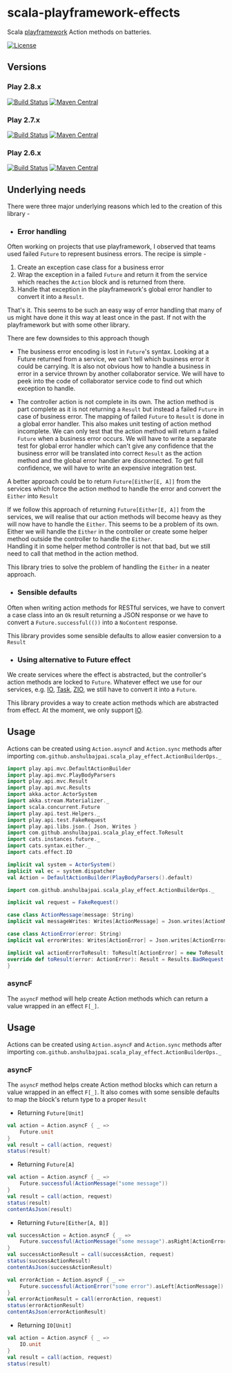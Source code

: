 # scala-playframework-effects

Scala [playframework](https://github.com/playframework/playframework) Action methods on batteries.

[![License](https://img.shields.io/hexpm/l/apa?style=plastic)](https://github.com/anshulbajpai/scala-playframework-effects/blob/master/LICENSE)

## Versions

### Play 2.8.x

[![Build Status](https://github.com/anshulbajpai/scala-playframework-effects/workflows/build/badge.svg?branch=playframework-2.8.x)](https://github.com/anshulbajpai/scala-playframework-effects/actions?query=workflow%3Abuild+branch%3Aplayframework-2.8.x)
[![Maven Central](https://img.shields.io/maven-central/v/com.github.anshulbajpai/scala-playframework-effects_2.13/2.8.1.0?label=maven)](https://search.maven.org/artifact/com.github.anshulbajpai/scala-playframework-effects_2.13/2.8.1.0/jar)

### Play 2.7.x

[![Build Status](https://github.com/anshulbajpai/scala-playframework-effects/workflows/build/badge.svg?branch=playframework-2.7.x)](https://github.com/anshulbajpai/scala-playframework-effects/actions?query=workflow%3Abuild+branch%3Aplayframework-2.7.x)
[![Maven Central](https://img.shields.io/maven-central/v/com.github.anshulbajpai/scala-playframework-effects_2.13/2.7.1.0?label=maven)](https://search.maven.org/artifact/com.github.anshulbajpai/scala-playframework-effects_2.13/2.7.1.0/jar)

### Play 2.6.x

[![Build Status](https://github.com/anshulbajpai/scala-playframework-effects/workflows/build/badge.svg?branch=playframework-2.6.x)](https://github.com/anshulbajpai/scala-playframework-effects/actions?query=workflow%3Abuild+branch%3Aplayframework-2.6.x)
[![Maven Central](https://img.shields.io/maven-central/v/com.github.anshulbajpai/scala-playframework-effects_2.12/2.6.1.0?label=maven)](https://search.maven.org/artifact/com.github.anshulbajpai/scala-playframework-effects_2.12/2.6.1.0/jar)


## Underlying needs

There were three major underlying reasons which led to the creation of this library -

- ### Error handling

Often working on projects that use playframework, I observed that teams used failed `Future` to represent business errors.
The recipe is simple -
1. Create an exception case class for a business error
2. Wrap the exception in a failed `Future` and return it from the service which reaches the `Action` block and is returned from there.
3. Handle that exception in the playframework's global error handler to convert it into a `Result`.

That's it. This seems to be such an easy way of error handling that many of us might have done it this way at least once in the past. If not with the playframework but with some other library.

There are few downsides to this approach though 

- The business error encoding is lost in `Future`'s syntax. Looking at a Future returned from a service, we can't tell which business error it could be carrying.
   It is also not obvious how to handle a business in error in a service thrown by another collaborator service. 
   We will have to peek into the code of collaborator service code to find out which exception to handle.

- The controller action is not complete in its own. The action method is part complete as it is not returning a `Result` but instead a failed `Future` in case of business error.
   The mapping of failed `Future` to `Result` is done in a global error handler. 
   This also makes unit testing of action method incomplete. We can only test that the action method will return a failed `Future` when a business error occurs.
   We will have to write a separate test for global error handler which can't give any confidence that the business error will be translated into correct `Result` as the action method and the global error handler are disconnected.
   To get full confidence, we will have to write an expensive integration test.   

A better approach could be to return `Future[Either[E, A]]` from the services which force the action method to handle
 the error and convert the `Either` into `Result`

If we follow this approach of returning `Future[Either[E, A]]` from the services, we will realise that our action
 methods will become heavy as they will now have to handle the `Either`.
This seems to be a problem of its own. Either we will handle the `Either` in the controller or create some helper method
 outside the controller to handle the `Either`.   
Handling it in some helper method controller is not that bad, but we still need to call that method in the action method.

This library tries to solve the problem of handling the `Either` in a neater approach.
 
- ### Sensible defaults

Often when writing action methods for RESTful services, we have to convert a case class into an `Ok` result returning a
 JSON response or we have to convert a `Future.successful(())` into a `NoContent` response.  

This library provides some sensible defaults to allow easier conversion to a `Result` 

- ### Using alternative to Future effect

We create services where the effect is abstracted, but the controller's action methods are locked to `Future`. Whatever
 effect we use for our services, 
 e.g. [IO](https://typelevel.org/cats-effect/datatypes/io.html), 
 [Task](https://monix.io/docs/2x/eval/task.html), 
 [ZIO](https://zio.dev/), we still have to convert it into a `Future`.  

This library provides a way to create action methods which are abstracted from effect. At the moment, we only support
 [IO](https://typelevel.org/cats-effect/datatypes/io.html). 


## Usage

Actions can be created using `Action.asyncF` and `Action.sync` methods after importing
 `com.github.anshulbajpai.scala_play_effect.ActionBuilderOps._`

```scala mdoc:invisible
import play.api.mvc.DefaultActionBuilder
import play.api.mvc.PlayBodyParsers
import play.api.mvc.Result
import play.api.mvc.Results
import akka.actor.ActorSystem
import akka.stream.Materializer._
import scala.concurrent.Future
import play.api.test.Helpers._
import play.api.test.FakeRequest
import play.api.libs.json.{ Json, Writes }
import com.github.anshulbajpai.scala_play_effect.ToResult
import cats.instances.future._
import cats.syntax.either._
import cats.effect.IO

implicit val system = ActorSystem()
implicit val ec = system.dispatcher
val Action = DefaultActionBuilder(PlayBodyParsers().default)

```


```scala mdoc:silent
import com.github.anshulbajpai.scala_play_effect.ActionBuilderOps._

implicit val request = FakeRequest()

case class ActionMessage(message: String)
implicit val messageWrites: Writes[ActionMessage] = Json.writes[ActionMessage]

case class ActionError(error: String)
implicit val errorWrites: Writes[ActionError] = Json.writes[ActionError]

implicit val actionErrorToResult: ToResult[ActionError] = new ToResult[ActionError] {
override def toResult(error: ActionError): Result = Results.BadRequest(Json.toJson(error))
}

```

### asyncF
The `asyncF` method will help create Action methods which can return a value wrapped in an effect `F[_]`. 

## Usage

Actions can be created using `Action.asyncF` and `Action.sync` methods after importing
 `com.github.anshulbajpai.scala_play_effect.ActionBuilderOps._`

### asyncF
The `asyncF` method helps create Action method blocks which can return a value wrapped in an effect `F[_]`.
It also comes with some sensible defaults to map the block's return type to a proper `Result` 

- Returning `Future[Unit]`

```scala mdoc:nest
val action = Action.asyncF { _ =>
    Future.unit
}
val result = call(action, request)
status(result)
```

- Returning `Future[A]`

```scala mdoc:nest
val action = Action.asyncF { _ =>
    Future.successful(ActionMessage("some message"))
}
val result = call(action, request)
status(result)
contentAsJson(result)
```

- Returning `Future[Either[A, B]]`

```scala mdoc:nest
val successAction = Action.asyncF { _ =>
    Future.successful(ActionMessage("some message").asRight[ActionError])
}
val successActionResult = call(successAction, request)
status(successActionResult)
contentAsJson(successActionResult)

val errorAction = Action.asyncF { _ =>
    Future.successful(ActionError("some error").asLeft[ActionMessage])
}
val errorActionResult = call(errorAction, request)
status(errorActionResult)
contentAsJson(errorActionResult)
```

- Returning `IO[Unit]`

```scala mdoc:nest
val action = Action.asyncF { _ =>
    IO.unit
}
val result = call(action, request)
status(result)
```
